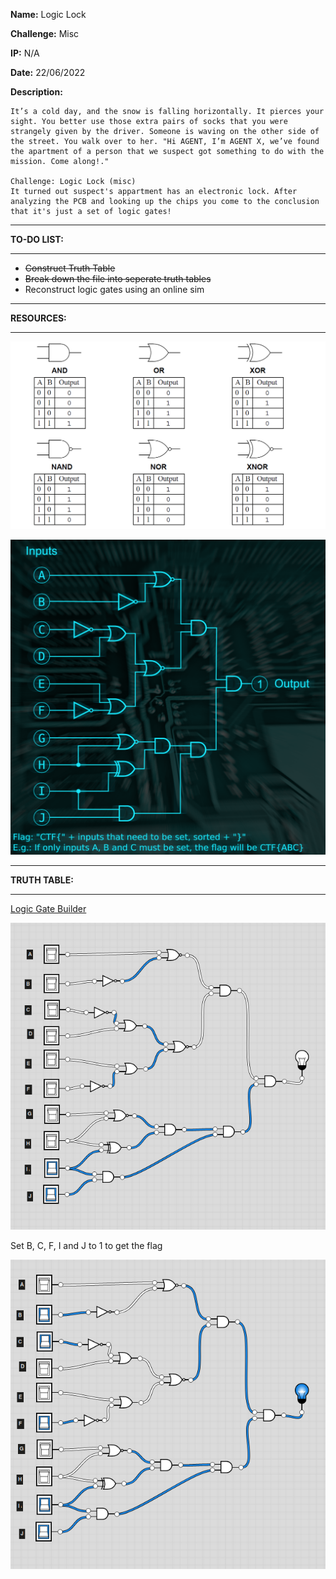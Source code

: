 **Name:** Logic Lock

**Challenge:** Misc

**IP:** N/A

**Date:** 22/06/2022

**Description:**
```
It’s a cold day, and the snow is falling horizontally. It pierces your sight. You better use those extra pairs of socks that you were strangely given by the driver. Someone is waving on the other side of the street. You walk over to her. "Hi AGENT, I’m AGENT X, we’ve found the apartment of a person that we suspect got something to do with the mission. Come along!."  
  
Challenge: Logic Lock (misc)  
It turned out suspect's appartment has an electronic lock. After analyzing the PCB and looking up the chips you come to the conclusion that it's just a set of logic gates!
```
---
**TO-DO LIST:**
___
* ~~Construct Truth Table~~
* ~~Break down the file into seperate truth tables~~
* Reconstruct logic gates using an online sim 

---
**RESOURCES:**
___

![](https://github.com/Lavender-exe/Google-CTF/blob/main/CTF%202022/Attachments/Pasted%20image%2020220622034550.png)

![](https://github.com/Lavender-exe/Google-CTF/blob/main/CTF%202022/Beginner%20CTF%20Practice%202021/2.%20Apartment/logic-lock.png)

---
**TRUTH TABLE:**
___

[Logic Gate Builder](https://logic.ly/demo/)

![](https://github.com/Lavender-exe/Google-CTF/blob/main/CTF%202022/Attachments/Pasted%20image%2020220622041657.png)

Set B, C, F, I and J to 1 to get the flag

![](https://github.com/Lavender-exe/Google-CTF/blob/main/CTF%202022/Attachments/Pasted%20image%2020220622041730.png)

